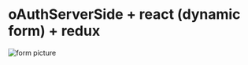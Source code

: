 ﻿# oAuthServerSide + react (dynamic form) + redux


![form picture](https://user-images.githubusercontent.com/42219511/86280939-68e58a80-bbe5-11ea-9d7f-62a6134b3097.PNG)
